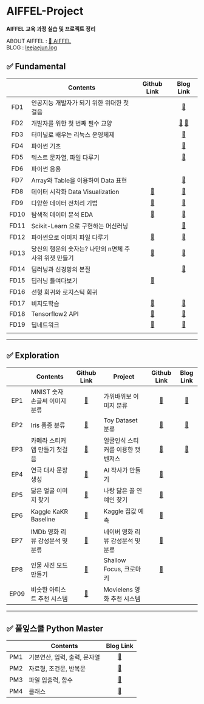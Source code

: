# AIFFEL-Project
__AIFFEL 교육 과정 실습 및 프로젝트 정리__

ABOUT AIFFEL : [:school: AIFFEL](https://aiffel.io/)  
BLOG : [leejaejun.log](https://velog.io/@leejaejun)

## :white_check_mark: Fundamental
||Contents|Github Link|Blog Link|
|:----:|----|:----:|:----:|
|FD1|인공지능 개발자가 되기 위한 위대한 첫걸음||[:memo:](https://velog.io/@leejaejun/AIFFEL-FD-01-%EA%B0%9C%EB%B0%9C-%ED%99%98%EA%B2%BD)|
|FD2|개발자를 위한 첫 번째 필수 교양||[:memo:](https://velog.io/@leejaejun/AIFFEL-FD-01-Git-Github) [:memo:](https://velog.io/@leejaejun/AIFFEL-FD-01-2-Jupyter-Notebook-%EB%A7%88%ED%81%AC%EB%8B%A4%EC%9A%B4)|
|FD3|터미널로 배우는 리눅스 운영체제||[:memo:](https://velog.io/@leejaejun/AIFFEL-FD-02-%EB%A6%AC%EB%88%85%EC%8A%A4-%EC%9A%B4%EC%98%81%EC%B2%B4%EC%A0%9C)|
|FD4|파이썬 기초||[:memo:](https://velog.io/@leejaejun/AIFFEL-FD-04-%ED%8C%8C%EC%9D%B4%EC%8D%ACPython-%EA%B8%B0%EC%B4%88)|
|FD5|텍스트 문자열, 파일 다루기||[:memo:](https://velog.io/@leejaejun/AIFFEL-FD-05-%EB%AC%B8%EC%9E%90%EC%97%B4-%ED%8C%8C%EC%9D%BC-%EB%8B%A4%EB%A3%A8%EA%B8%B0)|
|FD6|파이썬 응용|||
|FD7|Array와 Table을 이용하여 Data 표현||[:memo:](https://velog.io/@leejaejun/AIFFEL-FD-06-Numpy-Pandas)|
|FD8|데이터 시각화 Data Visualization|[:link:](https://github.com/jaejunlee96/AIFFEL-Project/blob/master/Fundamental/FD08_Data_Visualization.ipynb)|[:memo:]()|
|FD9|다양한 데이터 전처리 기법|[:link:](https://github.com/jaejunlee96/AIFFEL-Project/blob/master/Fundamental/FD09_Data_Preprocessing.ipynb)|[:memo:](https://velog.io/@leejaejun/AIFFEL-FD-08-%EB%8D%B0%EC%9D%B4%ED%84%B0-%EC%A0%84%EC%B2%98%EB%A6%AC-Data-Preprocessing)|
|FD10|탐색적 데이터 분석 EDA|[:link:](https://github.com/jaejunlee96/AIFFEL-Project/blob/master/Fundamental/FD10_EDA.ipynb)|[:memo:](https://velog.io/@leejaejun/AIFFEL-FD-09-%ED%83%90%EC%83%89%EC%A0%81-%EB%8D%B0%EC%9D%B4%ED%84%B0-%EB%B6%84%EC%84%9D-EDA)|
|FD11|Scikit-Learn 으로 구현하는 머신러닝||[:memo:](https://velog.io/@leejaejun/AIFFEL-FD-10-%EB%A8%B8%EC%8B%A0%EB%9F%AC%EB%8B%9D-%EC%95%8C%EA%B3%A0%EB%A6%AC%EC%A6%98%EA%B3%BC-Scikit-learn)|
|FD12|파이썬으로 이미지 파일 다루기|[:link:](https://github.com/jaejunlee96/AIFFEL-Project/blob/master/Fundamental/FD12_Image_with_Pillow_OpenCV.ipynb)|[:memo:](https://velog.io/@leejaejun/AIFFEL-FD-11-%ED%8C%8C%EC%9D%B4%EC%8D%AC%EC%9C%BC%EB%A1%9C-%EC%9D%B4%EB%AF%B8%EC%A7%80-%ED%8C%8C%EC%9D%BC-%EB%8B%A4%EB%A3%A8%EA%B8%B0-Pillow-OpenCV)|
|FD13|당신의 행운의 숫자는? 나만의 n면체 주사위 위젯 만들기|[:link:](https://github.com/jaejunlee96/AIFFEL-Project/blob/f8c42f660afa5b3ec3e6f626d3beab37f0e91a17/Fundamental/FD13_N-Syroid_Dice_with_Class.ipynb)|[:memo:](https://velog.io/@leejaejun/AIFFEL-FD-12-%EA%B0%9D%EC%B2%B4-%EC%A7%80%ED%96%A5-%ED%94%84%EB%A1%9C%EA%B7%B8%EB%9E%98%EB%B0%8D-OOP)|
|FD14|딥러닝과 신경망의 본질||[:memo:](https://velog.io/@leejaejun/AIFFEL-FD-13-%EB%94%A5%EB%9F%AC%EB%8B%9D%EA%B3%BC-%EC%8B%A0%EA%B2%BD%EB%A7%9D%EC%9D%98-%EB%B3%B8%EC%A7%88)|
|FD15|딥러닝 들여다보기|[:link:](https://github.com/jaejunlee96/AIFFEL-Project/blob/5f5b521e4551219cc35cc676a1a7a3f967de7dee/Fundamental/FD15_Deep_Learning_with_Numpy.ipynb)||
|FD16|선형 회귀와 로지스틱 회귀|||
|FD17|비지도학습|[:link:](https://github.com/jaejunlee96/AIFFEL-Project/blob/5f5b521e4551219cc35cc676a1a7a3f967de7dee/Fundamental/FD17_Unsupervised_Learning.ipynb)|[:memo:](https://velog.io/@leejaejun/AIFFEL-FD-14-%EB%B9%84%EC%A7%80%EB%8F%84%ED%95%99%EC%8A%B5-Unsupervised-Learning)|
|FD18|Tensorflow2 API|[:link:](https://github.com/jaejunlee96/AIFFEL-Project/blob/5f5b521e4551219cc35cc676a1a7a3f967de7dee/Fundamental/FD18_Tensorflow2_API.ipynb)|[:memo:](https://velog.io/@leejaejun/AIFFEL-FD-15-Tensorflow2-API)|
|FD19|딥네트워크|[:link:](https://github.com/jaejunlee96/AIFFEL-Project/blob/master/Fundamental/FD19_Deep_Network.ipynb)|[:memo:](https://velog.io/@leejaejun/AIFFEL-FD-16-%EB%94%A5%EB%84%A4%ED%8A%B8%EC%9B%8C%ED%81%AC)
|||||

----
## :white_check_mark: Exploration
||Contents|Github Link|Project|Github Link|Blog Link|
|:----:|----|:----:|----|:----:|:----:|
|EP1|MNIST 숫자 손글씨 이미지 분류|[:link:](https://github.com/jaejunlee96/AIFFEL-Project/blob/master/Exploration/EP01_MNIST.ipynb)|가위바위보 이미지 분류|[:link:](https://github.com/jaejunlee96/AIFFEL-Project/blob/master/Exploration/EP01_Rock-Paper-Scissors.ipynb)|[:memo:](https://velog.io/@leejaejun/AIFFEL-EP-01-Image-Classification)|
|EP2|Iris 품종 분류|[:link:](https://github.com/jaejunlee96/AIFFEL-Project/blob/master/Exploration/EP02_Iris_Classification.ipynb)|Toy Dataset 분류|[:link:](https://github.com/jaejunlee96/AIFFEL-Project/blob/master/Exploration/EP02_Toy_Dataset_Classification.ipynb)|[:memo:](https://github.com/jaejunlee96/AIFFEL-Project/blob/master/Exploration/EP04_Text_Generation_Shakespeare.ipynb)|
|EP3|카메라 스티커앱 만들기 첫걸음|[:link:](https://github.com/jaejunlee96/AIFFEL-Project/blob/master/Exploration/EP03_Face_Recognition_Sticker_Application.ipynb)|얼굴인식 스티커를 이용한 캣벤져스|[:link:](https://github.com/jaejunlee96/AIFFEL-Project/blob/master/Exploration/EP03_Face_Recognition_Cat_Avengers.ipynb)|[:memo:](https://velog.io/@leejaejun/AIFFEL-EP-03-Face-Recognition)|
|EP4|연극 대사 문장 생성|[:link:](https://github.com/jaejunlee96/AIFFEL-Project/blob/master/Exploration/EP04_Text_Generation_Shakespeare.ipynb)|AI 작사가 만들기|[:link:](https://github.com/jaejunlee96/AIFFEL-Project/blob/master/Exploration/EP04_Text_Generation_Shakespeare.ipynb)||
|EP5|닮은 얼굴 이미지 찾기|[:link:](https://github.com/jaejunlee96/AIFFEL-Project/blob/master/Exploration/EP05_Face_Embedding_Similarity.ipynb)|나랑 닮은 꼴 연예인 찾기|[:link:](https://github.com/jaejunlee96/AIFFEL-Project/blob/master/Exploration/EP05_Look-alike_Celebrities.ipynb)||
|EP6|Kaggle KaKR Baseline|[:link:](https://github.com/jaejunlee96/AIFFEL-Project/blob/master/Exploration/EP06_Kaggle_KaKR_Baseline.ipynb)|Kaggle 집값 예측|[:link:](https://github.com/jaejunlee96/AIFFEL-Project/blob/master/Exploration/EP06_Kaggle_House_Price_Prediction.ipynb)||
|EP7|IMDb 영화 리뷰 감성분석 및 분류|[:link:](https://github.com/jaejunlee96/AIFFEL-Project/blob/master/Exploration/EP07_Text_Sentiment_Classification.ipynb)|네이버 영화 리뷰 감성분석 및 분류|[:link:](https://github.com/jaejunlee96/AIFFEL-Project/blob/master/Exploration/EP07_Naver_Movie_Sentiment_Classification.ipynb)||
|EP8|인물 사진 모드 만들기|[:link:](https://github.com/jaejunlee96/AIFFEL-Project/blob/master/Exploration/EP08_Image_Segmentation_Shallow_Focus.ipynb)|Shallow Focus, 크로마키|[:link:](https://github.com/jaejunlee96/AIFFEL-Project/blob/master/Exploration/EP08_Image_Segmentation_Project.ipynb)||
|EP09|비숫한 아티스트 추천 시스템|[:link:](https://github.com/jaejunlee96/AIFFEL-Project/blob/master/Exploration/EP09_Recommender_Sysyem_Baseline.ipynb)|Movielens 영화 추천 시스템|||

----
## :white_check_mark: 풀잎스쿨  Python Master
||Contents|Blog Link|
|:----:|----|:----:|
|PM1|기본연산, 입력, 출력, 문자열|[:memo:](https://velog.io/@leejaejun/AIFFEL-Python-Master-%ED%95%B5%EC%8B%AC%EC%A0%95%EB%A6%AC-01)|
|PM2|자료형, 조건문, 반복문|[:memo:](https://velog.io/@leejaejun/AIFFEL-Python-Master-%ED%95%B5%EC%8B%AC%EC%A0%95%EB%A6%AC-02-%EC%9E%90%EB%A3%8C%ED%98%95-%EC%A1%B0%EA%B1%B4%EB%AC%B8-%EB%B0%98%EB%B3%B5%EB%AC%B8)|
|PM3|파일 입출력, 함수|[:memo:](https://velog.io/@leejaejun/AIFFEL-Python-Master-%ED%95%B5%EC%8B%AC%EC%A0%95%EB%A6%AC-03-%ED%8C%8C%EC%9D%BC-%EC%9E%85%EC%B6%9C%EB%A0%A5-%ED%95%A8%EC%88%98)|
|PM4|클래스|[:memo:](https://velog.io/@leejaejun/AIFFEL-Python-Master-%ED%95%B5%EC%8B%AC%EC%A0%95%EB%A6%AC-04-%ED%81%B4%EB%9E%98%EC%8A%A4)|

